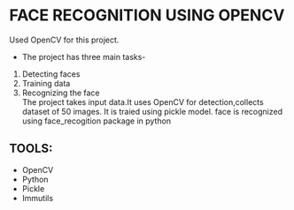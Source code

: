 # **FACE RECOGNITION USING OPENCV**
Used OpenCV for this project.
* The project has three main tasks-
1. Detecting faces
2. Training data
3. Recognizing the face\
  The project takes input data.It uses OpenCV for detection,collects dataset of 50 images. It is traied using pickle model. 
 face is recognized using face_recogition package in python
 ## TOOLS:
 * OpenCV
 * Python
 * Pickle
 * Immutils
 
 
